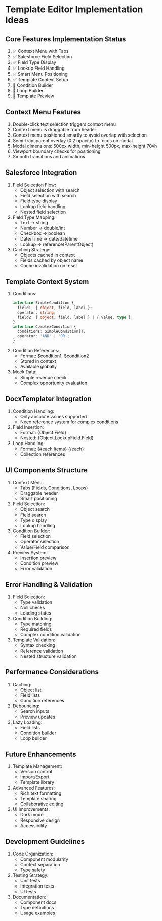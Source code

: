 # Template Editor Implementation Ideas

## Core Features Implementation Status
1. ✅ Context Menu with Tabs
2. ✅ Salesforce Field Selection
3. ✅ Field Type Display
4. ✅ Lookup Field Handling
5. ✅ Smart Menu Positioning
6. ✅ Template Context Setup
7. 🚧 Condition Builder
8. 🚧 Loop Builder
9. 🚧 Template Preview

## Context Menu Features
1. Double-click text selection triggers context menu
2. Context menu is draggable from header
3. Context menu positioned smartly to avoid overlap with selection
4. Semi-transparent overlay (0.2 opacity) to focus on modal
5. Modal dimensions: 500px width, min-height 500px, max-height 70vh
6. Viewport boundary checks for positioning
7. Smooth transitions and animations

## Salesforce Integration
1. Field Selection Flow:
   - Object selection with search
   - Field selection with search
   - Field type display
   - Lookup field handling
   - Nested field selection
2. Field Type Mapping:
   - Text -> string
   - Number -> double/int
   - Checkbox -> boolean
   - Date/Time -> date/datetime
   - Lookup -> reference(ParentObject)
3. Caching Strategy:
   - Objects cached in context
   - Fields cached by object name
   - Cache invalidation on reset

## Template Context System
1. Conditions:
   ```typescript
   interface SimpleCondition {
     field1: { object, field, label };
     operator: string;
     field2: { object, field, label } | { value, type };
   }
   interface ComplexCondition {
     conditions: SimpleCondition[];
     operator: 'AND' | 'OR';
   }
   ```
2. Condition References:
   - Format: $condition1, $condition2
   - Stored in context
   - Available globally
3. Mock Data:
   - Simple revenue check
   - Complex opportunity evaluation

## DocxTemplater Integration
1. Condition Handling:
   - Only absolute values supported
   - Need reference system for complex conditions
2. Field Insertion:
   - Format: {Object.Field}
   - Nested: {Object.LookupField.Field}
3. Loop Handling:
   - Format: {#each items} {/each}
   - Collection references

## UI Components Structure
1. Context Menu:
   - Tabs (Fields, Conditions, Loops)
   - Draggable header
   - Smart positioning
2. Field Selection:
   - Object search
   - Field search
   - Type display
   - Lookup handling
3. Condition Builder:
   - Field selection
   - Operator selection
   - Value/Field comparison
4. Preview System:
   - Insertion preview
   - Condition preview
   - Error validation

## Error Handling & Validation
1. Field Selection:
   - Type validation
   - Null checks
   - Loading states
2. Condition Building:
   - Type matching
   - Required fields
   - Complex condition validation
3. Template Validation:
   - Syntax checking
   - Reference validation
   - Nested structure validation

## Performance Considerations
1. Caching:
   - Object list
   - Field lists
   - Condition references
2. Debouncing:
   - Search inputs
   - Preview updates
3. Lazy Loading:
   - Field lists
   - Condition builder
   - Loop builder

## Future Enhancements
1. Template Management:
   - Version control
   - Import/Export
   - Template library
2. Advanced Features:
   - Rich text formatting
   - Template sharing
   - Collaborative editing
3. UI Improvements:
   - Dark mode
   - Responsive design
   - Accessibility

## Development Guidelines
1. Code Organization:
   - Component modularity
   - Context separation
   - Type safety
2. Testing Strategy:
   - Unit tests
   - Integration tests
   - UI tests
3. Documentation:
   - Component docs
   - Type definitions
   - Usage examples 